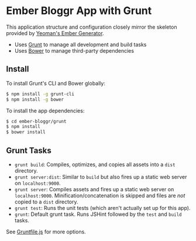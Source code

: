 # Ember Bloggr App with Grunt

This application structure and configuration closely mirror the skeleton provided by [Yeoman's Ember Generator](https://github.com/yeoman/generator-ember).

 - Uses [Grunt](http://gruntjs.com/) to manage all development and build tasks
 - Uses [Bower](http://bower.io/) to manage third-party dependencies

## Install

To install Grunt's CLI and Bower globally:

```bash
$ npm install -g grunt-cli
$ npm install -g bower
```

To install the app dependencies:

```bash
$ cd ember-bloggr/grunt
$ npm install
$ bower install
```

## Grunt Tasks

 - `grunt build`: Compiles, optimizes, and copies all assets into a `dist` directory.
 - `grunt server:dist`: Similar to `build` but also fires up a static web server on `localhost:9000`.
 - `grunt server`: Compiles assets and fires up a static web server on `localhost:9000`. Minification/concatenation is skipped and files are _not_ copied to a `dist` directory.
 - `grunt test`: Runs the unit tests (which aren't actually set up for this app).
 - `grunt`: Default grunt task. Runs JSHint followed by the `test` and `build` tasks.

See [Gruntfile.js](https://github.com/brzpegasus/ember-bloggr/blob/master/grunt/Gruntfile.js) for more options.
